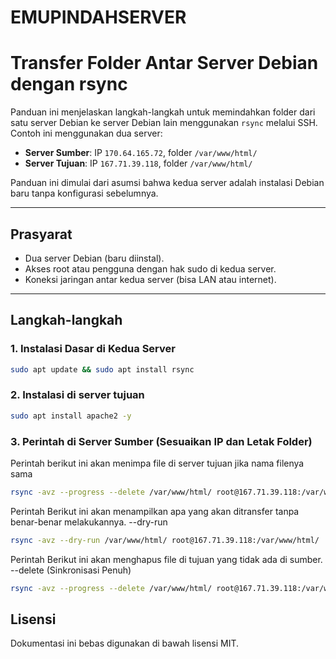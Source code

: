 # EMUPINDAHSERVER
# Transfer Folder Antar Server Debian dengan rsync

Panduan ini menjelaskan langkah-langkah untuk memindahkan folder dari satu server Debian ke server Debian lain menggunakan `rsync` melalui SSH. Contoh ini menggunakan dua server:
- **Server Sumber**: IP `170.64.165.72`, folder `/var/www/html/`
- **Server Tujuan**: IP `167.71.39.118`, folder `/var/www/html/`

Panduan ini dimulai dari asumsi bahwa kedua server adalah instalasi Debian baru tanpa konfigurasi sebelumnya.

---

## Prasyarat
- Dua server Debian (baru diinstal).
- Akses root atau pengguna dengan hak sudo di kedua server.
- Koneksi jaringan antar kedua server (bisa LAN atau internet).

---

## Langkah-langkah

### 1. Instalasi Dasar di Kedua Server
```bash
sudo apt update && sudo apt install rsync

```
### 2. Instalasi di server tujuan
```bash 
sudo apt install apache2 -y

```
### 3. Perintah di Server Sumber (Sesuaikan IP dan Letak Folder)
Perintah berikut ini akan menimpa file di server tujuan jika nama filenya sama 
```bash
rsync -avz --progress --delete /var/www/html/ root@167.71.39.118:/var/www/html/

```
Perintah Berikut ini akan menampilkan apa yang akan ditransfer tanpa benar-benar melakukannya. --dry-run
```bash 
rsync -avz --dry-run /var/www/html/ root@167.71.39.118:/var/www/html/

```
Perintah Berikut ini akan menghapus file di tujuan yang tidak ada di sumber. --delete (Sinkronisasi Penuh)
```bash 
rsync -avz --progress --delete /var/www/html/ root@167.71.39.118:/var/www/html/

```

## Lisensi
Dokumentasi ini bebas digunakan di bawah lisensi MIT.
